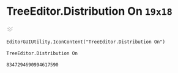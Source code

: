 # TreeEditor.Distribution On `19x18`
<img src="/img/TreeEditor.Distribution%20On.png" width=19 height=18>

``` CSharp
EditorGUIUtility.IconContent("TreeEditor.Distribution On")
```
```
TreeEditor.Distribution On
```
```
8347294690994617590
```
